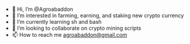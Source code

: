 - 👋 Hi, I’m @Agroabaddon
- 👀 I’m interested in farming, earning, and staking new crypto currency
- 🌱 I’m currently learning sh and bash
- 💞️ I’m looking to collaborate on crypto mining scripts 
- 📫 How to reach me agroabaddon@gmail.com

<!---
Agroabaddon/Agroabaddon is a ✨ special ✨ repository because its `README.md` (this file) appears on your GitHub profile.
You can click the Preview link to take a look at your changes.
--->
